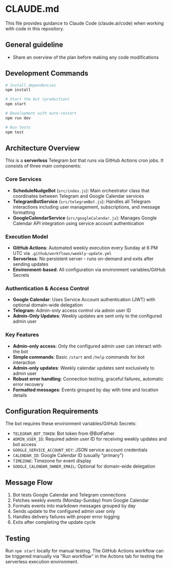 # CLAUDE.md

This file provides guidance to Claude Code (claude.ai/code) when working with code in this repository.

## General guideline

- Share an overview of the plan before making any code modifications

## Development Commands

```bash
# Install dependencies
npm install

# Start the bot (production)
npm start

# Development with auto-restart
npm run dev

# Run tests
npm test
```

## Architecture Overview

This is a **serverless** Telegram bot that runs via GitHub Actions cron jobs. It consists of three main components:

### Core Services
- **ScheduleNudgeBot** (`src/index.js`): Main orchestrator class that coordinates between Telegram and Google Calendar services
- **TelegramBotService** (`src/telegramBot.js`): Handles all Telegram interactions including user management, subscriptions, and message formatting
- **GoogleCalendarService** (`src/googleCalendar.js`): Manages Google Calendar API integration using service account authentication

### Execution Model
- **GitHub Actions**: Automated weekly execution every Sunday at 6 PM UTC via `.github/workflows/weekly-update.yml`
- **Serverless**: No persistent server - runs on-demand and exits after sending updates
- **Environment-based**: All configuration via environment variables/GitHub Secrets

### Authentication & Access Control
- **Google Calendar**: Uses Service Account authentication (JWT) with optional domain-wide delegation
- **Telegram**: Admin-only access control via admin user ID
- **Admin-Only Updates**: Weekly updates are sent only to the configured admin user

### Key Features
- **Admin-only access**: Only the configured admin user can interact with the bot
- **Simple commands**: Basic `/start` and `/help` commands for bot interaction
- **Admin-only updates**: Weekly calendar updates sent exclusively to admin user
- **Robust error handling**: Connection testing, graceful failures, automatic error recovery
- **Formatted messages**: Events grouped by day with time and location details

## Configuration Requirements

The bot requires these environment variables/GitHub Secrets:
- `TELEGRAM_BOT_TOKEN`: Bot token from @BotFather
- `ADMIN_USER_ID`: Required admin user ID for receiving weekly updates and bot access
- `GOOGLE_SERVICE_ACCOUNT_KEY`: JSON service account credentials
- `CALENDAR_ID`: Google Calendar ID (usually "primary")
- `TIMEZONE`: Timezone for event display
- `GOOGLE_CALENDAR_OWNER_EMAIL`: Optional for domain-wide delegation

## Message Flow
1. Bot tests Google Calendar and Telegram connections
2. Fetches weekly events (Monday-Sunday) from Google Calendar
3. Formats events into markdown messages grouped by day
4. Sends update to the configured admin user only
5. Handles delivery failures with proper error logging
6. Exits after completing the update cycle

## Testing
Run `npm start` locally for manual testing. The GitHub Actions workflow can be triggered manually via "Run workflow" in the Actions tab for testing the serverless execution environment.